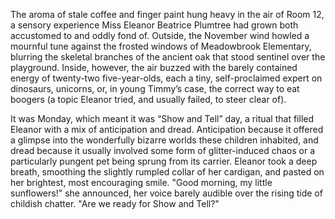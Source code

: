 The aroma of stale coffee and finger paint hung heavy in the air of Room 12, a sensory experience Miss Eleanor Beatrice Plumtree had grown both accustomed to and oddly fond of. Outside, the November wind howled a mournful tune against the frosted windows of Meadowbrook Elementary, blurring the skeletal branches of the ancient oak that stood sentinel over the playground. Inside, however, the air buzzed with the barely contained energy of twenty-two five-year-olds, each a tiny, self-proclaimed expert on dinosaurs, unicorns, or, in young Timmy’s case, the correct way to eat boogers (a topic Eleanor tried, and usually failed, to steer clear of).

It was Monday, which meant it was “Show and Tell” day, a ritual that filled Eleanor with a mix of anticipation and dread. Anticipation because it offered a glimpse into the wonderfully bizarre worlds these children inhabited, and dread because it usually involved some form of glitter-induced chaos or a particularly pungent pet being sprung from its carrier. Eleanor took a deep breath, smoothing the slightly rumpled collar of her cardigan, and pasted on her brightest, most encouraging smile. "Good morning, my little sunflowers!" she announced, her voice barely audible over the rising tide of childish chatter. "Are we ready for Show and Tell?"
